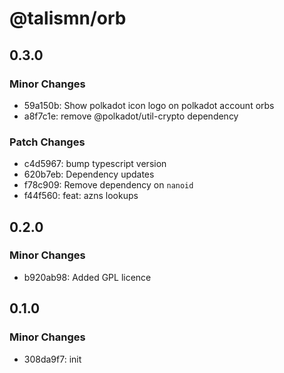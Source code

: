 # @talismn/orb

## 0.3.0

### Minor Changes

- 59a150b: Show polkadot icon logo on polkadot account orbs
- a8f7c1e: remove @polkadot/util-crypto dependency

### Patch Changes

- c4d5967: bump typescript version
- 620b7eb: Dependency updates
- f78c909: Remove dependency on `nanoid`
- f44f560: feat: azns lookups

## 0.2.0

### Minor Changes

- b920ab98: Added GPL licence

## 0.1.0

### Minor Changes

- 308da9f7: init
